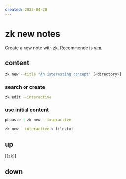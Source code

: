 ```yaml
---
created: 2025-04-20
---
```


# zk new notes

Create a new note with zk. Recommende is [vim](vim.md).

## content

```bash
zk new --title "An interesting concept" [<directory>]
```

### search or create

```bash
zk edit --interactive
``` 

### use initial content

```bash
pbpaste | zk new --interactive
```

```bash
zk new --interactive < file.txt
```

## up

[[zk]]

## down

